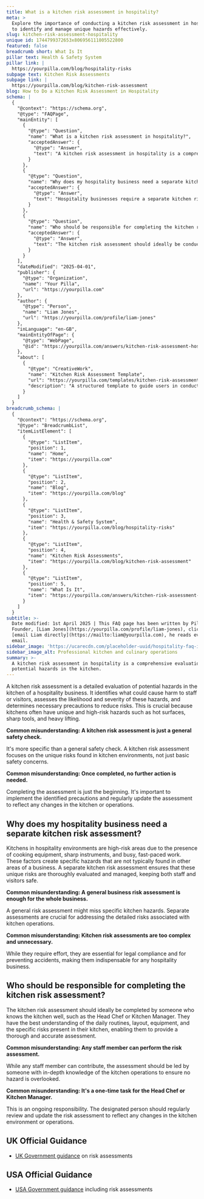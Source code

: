 ```yaml
---
title: What is a kitchen risk assessment in hospitality?
meta: >
  Explore the importance of conducting a kitchen risk assessment in hospitality
  to identify and manage unique hazards effectively.
slug: kitchen-risk-assessment-hospitality
unique id: 1744799372653x806956111805522800
featured: false
breadcrumb short: What Is It
pillar text: Health & Safety System
pillar link: |
  https://yourpilla.com/blog/hospitality-risks
subpage text: Kitchen Risk Assessments
subpage link: |
  https://yourpilla.com/blog/kitchen-risk-assessment
blog: How to Do a Kitchen Risk Assessment in Hospitality
schema: |
  {
    "@context": "https://schema.org",
    "@type": "FAQPage",
    "mainEntity": [
      {
        "@type": "Question",
        "name": "What is a kitchen risk assessment in hospitality?",
        "acceptedAnswer": {
          "@type": "Answer",
          "text": "A kitchen risk assessment in hospitality is a comprehensive evaluation of potential hazards in the kitchen. It involves identifying possible sources of harm to staff or visitors, assessing the likelihood and severity of these hazards, and establishing necessary precautions to minimize risks. This is essential due to unique and substantial hazards such as hot surfaces, sharp tools, and heavy items found in kitchens."
        }
      },
      {
        "@type": "Question",
        "name": "Why does my hospitality business need a separate kitchen risk assessment?",
        "acceptedAnswer": {
          "@type": "Answer",
          "text": "Hospitality businesses require a separate kitchen risk assessment because kitchens present specific, high-risk hazards not commonly found in other areas of the business. These include dangers from cooking equipment and sharp instruments in a fast-paced environment. A dedicated assessment ensures these unique risks are thoroughly analyzed and managed, safeguarding staff and visitors."
        }
      },
      {
        "@type": "Question",
        "name": "Who should be responsible for completing the kitchen risk assessment?",
        "acceptedAnswer": {
          "@type": "Answer",
          "text": "The kitchen risk assessment should ideally be conducted by someone familiar with the kitchen, such as the Head Chef or Kitchen Manager. Their comprehensive understanding of the kitchen's daily operations, layout, and associated risks enables them to provide a detailed and accurate assessment. It is an ongoing responsibility to regularly update the assessment to accurately reflect any changes."
        }
      }
    ],
    "dateModified": "2025-04-01",
    "publisher": {
      "@type": "Organization",
      "name": "Your Pilla",
      "url": "https://yourpilla.com"
    },
    "author": {
      "@type": "Person",
      "name": "Liam Jones",
      "url": "https://yourpilla.com/profile/liam-jones"
    },
    "inLanguage": "en-GB",
    "mainEntityOfPage": {
      "@type": "WebPage",
      "@id": "https://yourpilla.com/answers/kitchen-risk-assessment-hospitality"
    },
    "about": [
      {
        "@type": "CreativeWork",
        "name": "Kitchen Risk Assessment Template",
        "url": "https://yourpilla.com/templates/kitchen-risk-assessment",
        "description": "A structured template to guide users in conducting thorough kitchen risk assessments in the hospitality industry."
      }
    ]
  }
breadcrumb_schema: |
  {
    "@context": "https://schema.org",
    "@type": "BreadcrumbList",
    "itemListElement": [
      {
        "@type": "ListItem",
        "position": 1,
        "name": "Home",
        "item": "https://yourpilla.com"
      },
      {
        "@type": "ListItem",
        "position": 2,
        "name": "Blog",
        "item": "https://yourpilla.com/blog"
      },
      {
        "@type": "ListItem",
        "position": 3,
        "name": "Health & Safety System",
        "item": "https://yourpilla.com/blog/hospitality-risks"
      },
      {
        "@type": "ListItem",
        "position": 4,
        "name": "Kitchen Risk Assessments",
        "item": "https://yourpilla.com/blog/kitchen-risk-assessment"
      },
      {
        "@type": "ListItem",
        "position": 5,
        "name": "What Is It",
        "item": "https://yourpilla.com/answers/kitchen-risk-assessment-hospitality"
      }
    ]
  }
subtitle: >-
  Date modified: 1st April 2025 | This FAQ page has been written by Pilla
  Founder, [Liam Jones](https://yourpilla.com/profile/liam-jones), click to
  [email Liam directly](https://mailto:liam@yourpilla.com), he reads every
  email.
sidebar_image: 'https://ucarecdn.com/placeholder-uuid/hospitality-faq-image.jpg'
sidebar_image_alt: Professional kitchen and culinary operations
summary: >-
  A kitchen risk assessment in hospitality is a comprehensive evaluation of
  potential hazards in the kitchen.
---
```

A kitchen risk assessment is a detailed evaluation of potential hazards in the kitchen of a hospitality business. It identifies what could cause harm to staff or visitors, assesses the likelihood and severity of these hazards, and determines necessary precautions to reduce risks. This is crucial because kitchens often have unique and high-risk hazards such as hot surfaces, sharp tools, and heavy lifting.

**Common misunderstanding: A kitchen risk assessment is just a general safety check.**

It's more specific than a general safety check. A kitchen risk assessment focuses on the unique risks found in kitchen environments, not just basic safety concerns.

**Common misunderstanding: Once completed, no further action is needed.**

Completing the assessment is just the beginning. It's important to implement the identified precautions and regularly update the assessment to reflect any changes in the kitchen or operations.

## Why does my hospitality business need a separate kitchen risk assessment?

Kitchens in hospitality environments are high-risk areas due to the presence of cooking equipment, sharp instruments, and busy, fast-paced work. These factors create specific hazards that are not typically found in other areas of a business. A separate kitchen risk assessment ensures that these unique risks are thoroughly evaluated and managed, keeping both staff and visitors safe.

**Common misunderstanding: A general business risk assessment is enough for the whole business.**

A general risk assessment might miss specific kitchen hazards. Separate assessments are crucial for addressing the detailed risks associated with kitchen operations.

**Common misunderstanding: Kitchen risk assessments are too complex and unnecessary.**

While they require effort, they are essential for legal compliance and for preventing accidents, making them indispensable for any hospitality business.

## Who should be responsible for completing the kitchen risk assessment?

The kitchen risk assessment should ideally be completed by someone who knows the kitchen well, such as the Head Chef or Kitchen Manager. They have the best understanding of the daily routines, layout, equipment, and the specific risks present in their kitchen, enabling them to provide a thorough and accurate assessment.

**Common misunderstanding: Any staff member can perform the risk assessment.**

While any staff member can contribute, the assessment should be led by someone with in-depth knowledge of the kitchen operations to ensure no hazard is overlooked.

**Common misunderstanding: It's a one-time task for the Head Chef or Kitchen Manager.**

This is an ongoing responsibility. The designated person should regularly review and update the risk assessment to reflect any changes in the kitchen environment or operations.

## UK Official Guidance

-   [UK Government guidance](https://www.hse.gov.uk/catering/risk.htm) on risk assessments

## USA Official Guidance

-   [USA Government guidance](https://www.fda.gov/regulatory-information/search-fda-guidance-documents/draft-guidance-industry-hazard-analysis-and-risk-based-preventive-controls-human-food) including risk assessments
